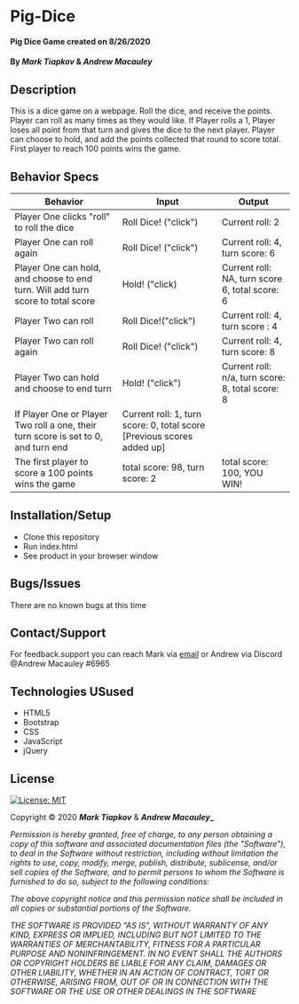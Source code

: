 # Pig-Dice

#### Pig Dice Game created on 8/26/2020

#### By _Mark Tiapkov_ & _Andrew Macauley_

## Description
This is a dice game on a webpage. Roll the dice, and receive the points. Player can roll as many times as they would like. If Player rolls a 1, Player loses all point from that turn and gives the dice to the next player. Player can choose to hold, and add the points collected that round to score total. First player to reach 100 points wins the game.

## Behavior Specs

|Behavior|Input|Output|
|----------|----------|----------|
| Player One clicks "roll" to roll the dice | Roll Dice! ("click")| Current roll: 2 |
| Player One can roll again | Roll Dice! ("click") | Current roll: 4, turn score: 6 |
| Player One can hold, and choose to end turn. Will add turn score to total score| Hold! ("click) | Current roll: NA, turn score 6, total score: 6 |
| Player Two can roll | Roll Dice!("click") | Current roll: 4, turn score : 4 |
| Player Two can roll again | Roll Dice! ("click") | Current roll: 4, turn score: 8 |
| Player Two can hold and choose to end turn | Hold! ("click") | Current roll: n/a, turn score: 8, total score: 8 |
| If Player One or Player Two roll a one, their turn score is set to 0, and turn end | Current roll: 1, turn score: 0, total score [Previous scores added up] |
| The first player to score a 100 points wins the game | total score: 98, turn score: 2 | total score: 100, YOU WIN!|

## Installation/Setup

* Clone this repository
* Run index.html
* See product in your browser window

## Bugs/Issues
There are no known bugs at this time

## Contact/Support
For feedback.support you can reach Mark via [email](mailto:mark.tiapkov@gmail.com) or Andrew via Discord @Andrew Macauley #6965

## Technologies USused
* HTML5
* Bootstrap
* CSS
* JavaScript
* jQuery

## License
[![License: MIT](https://img.shields.io/badge/License-MIT-yellow.svg)](https://opensource.org/licenses/MIT)

Copyright © 2020 **_Mark Tiapkov_** & **_Andrew Macauley__**

*Permission is hereby granted, free of charge, to any person obtaining a copy
of this software and associated documentation files (the "Software"), to deal
in the Software without restriction, including without limitation the rights
to use, copy, modify, merge, publish, distribute, sublicense, and/or sell
copies of the Software, and to permit persons to whom the Software is
furnished to do so, subject to the following conditions:*

*The above copyright notice and this permission notice shall be included in all
copies or substantial portions of the Software.*

*THE SOFTWARE IS PROVIDED "AS IS", WITHOUT WARRANTY OF ANY KIND, EXPRESS OR
IMPLIED, INCLUDING BUT NOT LIMITED TO THE WARRANTIES OF MERCHANTABILITY,
FITNESS FOR A PARTICULAR PURPOSE AND NONINFRINGEMENT. IN NO EVENT SHALL THE
AUTHORS OR COPYRIGHT HOLDERS BE LIABLE FOR ANY CLAIM, DAMAGES OR OTHER
LIABILITY, WHETHER IN AN ACTION OF CONTRACT, TORT OR OTHERWISE, ARISING FROM,
OUT OF OR IN CONNECTION WITH THE SOFTWARE OR THE USE OR OTHER DEALINGS IN THE
SOFTWARE*